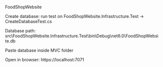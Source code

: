 FoodShopWebsite

Create database:
run test on FoodShopWebsite.Infrastructure.Test -> CreateDatabaseTest.cs

Database path:
src\FoodShopWebsite.Infrastructure.Test\bin\Debug\net6.0\FoodShopWebsite.db

Paste database inside MVC folder

Open in browser:
https://localhost:7071
